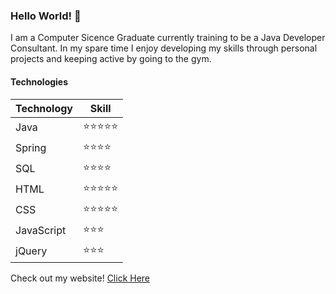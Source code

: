 ### Hello World! 👋
I am a Computer Sicence Graduate currently training to be a Java Developer Consultant. In my spare time I enjoy developing my skills through personal projects and keeping active by going to the gym.

#### Technologies
| Technology | Skill |
| --- | --- |
| Java | ⭐⭐⭐⭐⭐ |
| Spring | ⭐⭐⭐⭐ |
| SQL | ⭐⭐⭐⭐ |
| HTML | ⭐⭐⭐⭐⭐ |
| CSS | ⭐⭐⭐⭐⭐ |
| JavaScript | ⭐⭐⭐ |
| jQuery | ⭐⭐⭐ |

Check out my website!
[Click Here](https://bradleywilliams.co.uk/)

<!--
**bsrwilliams/bsrwilliams** is a ✨ _special_ ✨ repository because its `README.md` (this file) appears on your GitHub profile.

Here are some ideas to get you started:

- 🔭 I’m currently working on ...
- 🌱 I’m currently learning ...
- 👯 I’m looking to collaborate on ...
- 🤔 I’m looking for help with ...
- 💬 Ask me about ...
- 📫 How to reach me: ...
- 😄 Pronouns: ...
- ⚡ Fun fact: ...
-->
